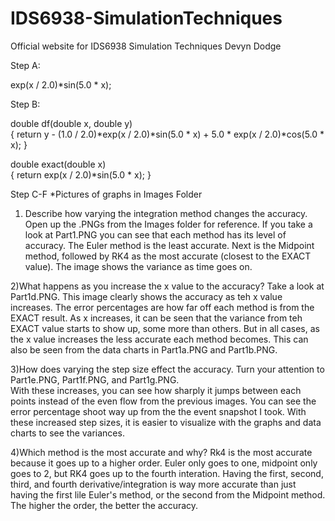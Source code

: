 # IDS6938-SimulationTechniques
Official website for IDS6938 Simulation Techniques
Devyn Dodge

Step A:

exp(x / 2.0)*sin(5.0 * x);

Step B:

double df(double x, double y)           
{
	return y - (1.0 / 2.0)*exp(x / 2.0)*sin(5.0 * x) + 5.0 * exp(x / 2.0)*cos(5.0 * x);
}


double exact(double x)           
{
	return exp(x / 2.0)*sin(5.0 * x);
}

Step C-F *Pictures of graphs in Images Folder

1) Describe how varying the integration method changes the accuracy.
Open up the .PNGs from the Images folder for reference. If you take a look at Part1.PNG you can see that each method has its level of accuracy. 
The Euler method is the least accurate. Next is the Midpoint method, followed by RK4 as the most accurate (closest to the EXACT value). 
The image shows the variance as time goes on.  

2)What happens as you increase the x value to the accuracy?
Take a look at Part1d.PNG. This image clearly shows the accuracy as teh x value increases. The error percentages are how far off each method is from the EXACT result. 
As x increases, it can be seen that the variance from teh EXACT value starts to show up, some more than others. 
But in all cases, as the x value increases the less accurate each method becomes. This can also be seen from the data charts in Part1a.PNG and Part1b.PNG. 

3)How does varying the step size effect the accuracy.
Turn your attention to Part1e.PNG, Part1f.PNG, and Part1g.PNG.  
With these increases, you can see how sharply it jumps between each points instead of the even flow from the previous images. 
You can see the error percentage shoot way up from the the event snapshot I took. With these increased step sizes, it is easier 
to visualize with the graphs and data charts to see the variances.  

4)Which method is the most accurate and why?
Rk4 is the most accurate because it goes up to a higher order. Euler only goes to one, midpoint only goes to 2, but RK4 goes up to the fourth interation. 
Having the first, second, third, and fourth derivative/integration is way more accurate than just having the first lile Euler's method, or the 
second from the Midpoint method. The higher the order, the better the accuracy.  

